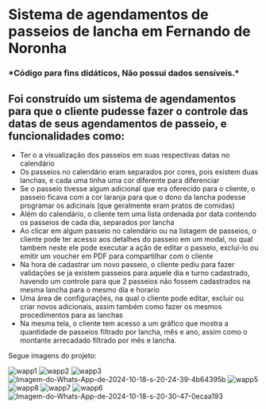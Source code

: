 <h1>Sistema de agendamentos de passeios de lancha em Fernando de Noronha</h1>

<h3>*Código para fins didáticos, Não possui dados sensíveis.*</h3>

<h2>Foi construído um sistema de agendamentos para que o cliente pudesse fazer o controle das datas de seus agendamentos de passeio, e funcionalidades como:</h2>

<ul>
  <li>Ter o a visualização dos passeios em suas respectivas datas no calendário</li>
  <li>Os passeios no calendário eram separados por cores, pois existem duas lanchas, e cada uma tinha uma cor diferente para diferenciar</li>
  <li>Se o passeio tivesse algum adicional que era oferecido para o cliente, o passeio ficava com a cor laranja para que o dono da lancha podesse programar os adicinais (que geralmente eram pratos de comidas)</li>
  <li>Além do calendário, o cliente tem uma lista ordenada por data contendo os passeios de cada dia, separados por lancha</li>
  <li>Ao clicar em algum passeio no calendário ou na listagem de passeios, o cliente pode ter acesso aos detalhes do passeio em um modal, no qual tambem neste ele pode executar a ação de editar o passeio, excluí-lo ou emitir um voucher em PDF para compartilhar com o cliente</li>
  <li>Na hora de cadastrar um novo passeio, o cliente pediu para fazer validações se ja existem passeios para aquele dia e turno cadastrado, havendo um controle para que 2 passeios não fossem cadastrados na mesma lancha para o mesmo dia e horario</li>
  <li>Uma área de configurações, na qual o cliente pode editar, excluir ou criar novos adicionais, assim também como fazer os mesmos procedimentos para as lanchas</li>
  <li>Na mesma tela, o cliente tem acesso a um gráfico que mostra a quantidade de passeios filtrado por lancha, mês e ano, assim como o montante arrecadado filtrado por mês e lancha.</li>
</ul>

<p>Segue imagens do projeto:</p>
<div style={{display: "flex", flexDirection: "row"}}>
<img src="https://i.ibb.co/Px0ndCB/wapp1.jpg" alt="wapp1" border="0">
<img src="https://i.ibb.co/PwM6F1r/wapp2.jpg" alt="wapp2" border="0">
<img src="https://i.ibb.co/8606xpV/wapp3.jpg" alt="wapp3" border="0">
<img src="https://i.ibb.co/XpKcftK/Imagem-do-Whats-App-de-2024-10-18-s-20-24-39-4b64395b.jpg" alt="Imagem-do-Whats-App-de-2024-10-18-s-20-24-39-4b64395b" border="0">
<img src="https://i.ibb.co/H7Vbf7f/wapp5.jpg" alt="wapp5" border="0">
<img src="https://i.ibb.co/khLw0hX/wapp8.jpg" alt="wapp8" border="0">
<img src="https://i.ibb.co/Mkt8K6V/wapp7.jpg" alt="wapp7" border="0">
<img src="https://i.ibb.co/NYcCPyf/wapp6.jpg" alt="wapp6" border="0">
<img src="https://i.ibb.co/540p381/Imagem-do-Whats-App-de-2024-10-18-s-20-30-47-0ecaa193.jpg" alt="Imagem-do-Whats-App-de-2024-10-18-s-20-30-47-0ecaa193" border="0">
</div>
